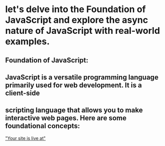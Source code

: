 # let's delve into the Foundation of JavaScript and explore the async nature of JavaScript with real-world examples.

## Foundation of JavaScript:
## JavaScript is a versatile programming language primarily used for web development. It is a client-side
## scripting language that allows you to make interactive web pages. Here are some foundational concepts:
["Your site is live at"]( https://roohith.github.io/Foundation/)